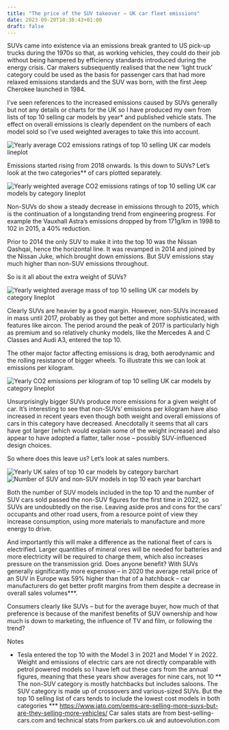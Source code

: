 ```yaml
---
title: "The price of the SUV takeover – UK car fleet emissions"
date: 2023-09-20T10:38:43+01:00
draft: false
---
```


SUVs came into existence via an emissions break granted to US pick-up trucks during the 1970s so that, as working vehicles, they could do their job without being hampered by efficiency standards introduced during the energy crisis. Car makers subsequently realised that the new ‘light truck’ category could be used as the basis for passenger cars that had more relaxed emissions standards and the SUV was born, with the first Jeep Cherokee launched in 1984.

I’ve seen references to the increased emissions caused by SUVs generally but not any details or charts for the UK so I have produced my own from lists of top 10 selling car models by year* and published vehicle stats. The effect on overall emissions is clearly dependent on the numbers of each model sold so I’ve used weighted averages to take this into account.

![Yearly average CO2 emissions ratings of top 10 selling UK car models lineplot](/img/suv_fig1.png)

Emissions started rising from 2018 onwards. Is this down to SUVs? Let’s look at the two categories** of cars plotted separately. 

![Yearly weighted average CO2 emissions ratings of top 10 selling UK car models by category lineplot](/img/suv_fig2.png)

Non-SUVs do show a steady decrease in emissions through to 2015, which is the continuation of a longstanding trend from engineering progress. For example the Vauxhall Astra’s emissions dropped by from 171g/km in 1998 to 102 in 2015, a 40% reduction. 

Prior to 2014 the only SUV to make it into the top 10 was the Nissan Qashqai, hence the horizontal line. It was revamped in 2014 and joined by the Nissan Juke, which brought down emissions. But SUV emissions stay much higher than non-SUV emissions throughout.

So is it all about the extra weight of SUVs?

![Yearly weighted average mass of top 10 selling UK car models by category lineplot](/img/suv_fig3.png)

Clearly SUVs are heavier by a good margin. However, non-SUVs increased in mass until 2017, probably as they got better and more sophisticated, with features like aircon. The period around the peak of 2017 is particularly high as premium and so relatively chunky models, like the Mercedes A and C Classes and Audi A3, entered the top 10.

The other major factor affecting emissions is drag, both aerodynamic and the rolling resistance of bigger wheels. To illustrate this we can look at emissions per kilogram.

![Yearly CO2 emissions per kilogram of top 10 selling UK car models by category lineplot](/img/suv_fig4.png)

Unsurprisingly bigger SUVs produce more emissions for a given weight of car. It’s interesting to see that non-SUVs’ emissions per kilogram have also increased in recent years even though both weight and overall emissions of cars in this category have decreased. Anecdotally it seems that all cars have got larger (which would explain some of the weight increase) and also appear to have adopted a flatter, taller nose – possibly SUV-influenced design choices.

So where does this leave us? Let’s look at sales numbers.

![Yearly UK sales of top 10 car models by category barchart](/img/suv_fig5.png)
![Number of SUV and non-SUV models in top 10 each year barchart](/img/suv_fig6.png)

Both the number of SUV models included in the top 10 and the number of SUV cars sold passed the non-SUV figures for the first time in 2022, so SUVs are undoubtedly on the rise. Leaving aside pros and cons for the cars’ occupants and other road users, from a resource point of view they increase consumption, using more materials to manufacture and more energy to drive. 

And importantly this will make a difference as the national fleet of cars is electrified. Larger quantities of mineral ores will be needed for batteries and more electricity will be required to charge them, which also increases pressure on the transmission grid. 
Does anyone benefit? With SUVs generally significantly more expensive – in 2020 the average retail price of an SUV in Europe was 59% higher than that of a hatchback – car manufacturers do get better profit margins from them despite a decrease in overall sales volumes***. 

Consumers clearly like SUVs – but for the average buyer, how much of that preference is because of the manifest benefits of SUV ownership and how much is down to marketing, the influence of TV and film, or following the trend?


Notes
* Tesla entered the top 10 with the Model 3 in 2021 and Model Y in 2022. Weight and emissions of electric cars are not directly comparable with petrol powered models so I have left out these cars from the annual figures, meaning that these years show averages for nine cars, not 10
** The non-SUV category is mostly hatchbacks but includes saloons. The SUV category is made up of crossovers and various-sized SUVs. But the top 10 selling list of cars tends to include the lowest cost models in both categories
*** https://www.jato.com/oems-are-selling-more-suvs-but-are-they-selling-more-vehicles/
Car sales stats are from best-selling-cars.com and technical stats from parkers.co.uk and autoevolution.com